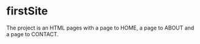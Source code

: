# firstSite
The project is an HTML pages with a page to HOME, a page to ABOUT and a page to CONTACT.
